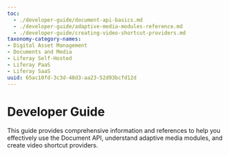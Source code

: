 ```yaml
---
toc:
  - ./developer-guide/document-api-basics.md
  - ./developer-guide/adaptive-media-modules-reference.md
  - ./developer-guide/creating-video-shortcut-providers.md
taxonomy-category-names:
- Digital Asset Management
- Documents and Media
- Liferay Self-Hosted
- Liferay PaaS
- Liferay SaaS
uuid: 65ac10fd-3c3d-48d3-aa23-52d93bcfd12d
---
```


# Developer Guide

This guide provides comprehensive information and references to help you effectively use the Document API, understand adaptive media modules, and create video shortcut providers.
